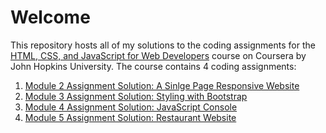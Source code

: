 # Welcome

This repository hosts all of my solutions to the coding assignments for the [HTML, CSS, and JavaScript for Web Developers](https://www.coursera.org/learn/html-css-javascript-for-web-developers) course on Coursera by John Hopkins University. The course contains 4 coding assignments:

1. <a target="_blank" href="https://xtosis.github.io/JHU-FSC4/module-2/">Module 2 Assignment Solution: A Sinlge Page Responsive Website</a>
2. [Module 3 Assignment Solution: Styling with Bootstrap](https://xtosis.github.io/JHU-FSC4/module-3/)
3. [Module 4 Assignment Solution: JavaScript Console](https://xtosis.github.io/JHU-FSC4/module-4/)
4. [Module 5 Assignment Solution: Restaurant Website](https://xtosis.github.io/JHU-FSC4/module-5/) 
